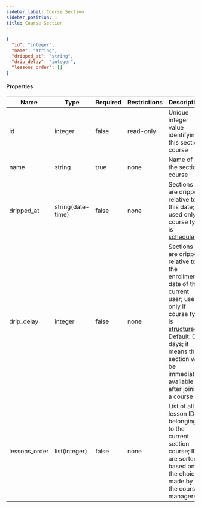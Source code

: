 ```yaml
---
sidebar_label: Course Section
sidebar_position: 1
title: Course Section
---
```


```json
{
  "id": "integer",
  "name": "string",
  "dripped_at": "string",
  "drip_delay": "integer",
  "lessons_order": []
}

```

#### Properties

| Name          | Type              | Required | Restrictions | Description                                                                                                                                                                                                                                                                 |
|---------------|-------------------|----------|--------------|-----------------------------------------------------------------------------------------------------------------------------------------------------------------------------------------------------------------------------------------------------------------------------|
| id            | integer           | false    | read-only    | Unique integer value identifying this section course                                                                                                                                                                                                                        |                                                                         |
| name          | string            | true     | none         | Name of the section course                                                                                                                                                                                                                                                  |
| dripped_at    | string(date-time) | false    | none         | Sections are dripped relative to this date; used only if course type is [scheduled](/docs/apireference/v2/schemas/course#enumerated-values)                                                                                                                                |
| drip_delay    | integer           | false    | none         | Sections are dripped relative to the enrollment date of the current user; used only if course type is [structured](/docs/apireference/v2/schemas/course#enumerated-values) .<br/>Default: 0 days; it means the section will be immediately available after joining a course |                                                                         |
| lessons_order | list(integer)     | false    | none         | List of all lesson IDs belonging to the current section course; IDs are sorted based on the choice made by the course managers                                                                                                                                              |
